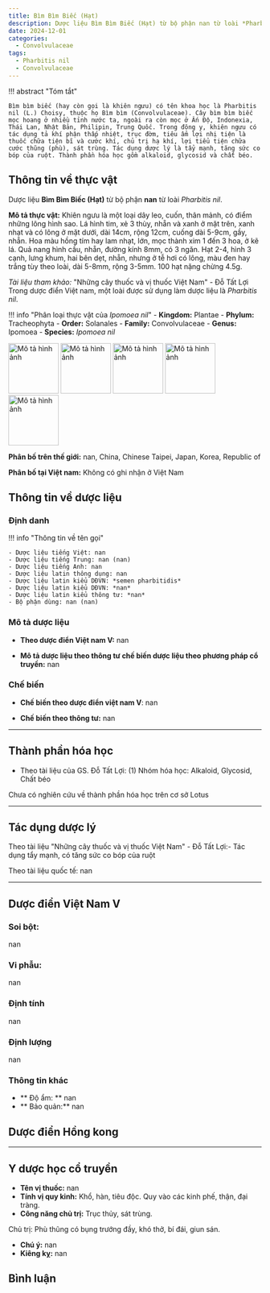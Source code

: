 ```yaml
---
title: Bìm Bìm Biếc (Hạt)
description: Dược liệu Bìm Bìm Biếc (Hạt) từ bộ phận nan từ loài *Pharbitis nil*
date: 2024-12-01
categories:
  - Convolvulaceae
tags:
  - Pharbitis nil
  - Convolvulaceae
---
```

!!! abstract "Tóm tắt"

    Bìm bìm biếc (hay còn gọi là khiên ngưu) có tên khoa học là Pharbitis nil (L.) Choisy, thuộc họ Bìm bìm (Convolvulaceae). Cây bìm bìm biếc mọc hoang ở nhiều tỉnh nước ta, ngoài ra còn mọc ở Ấn Độ, Indonexia, Thái Lan, Nhật Bản, Philipin, Trung Quốc. Trong đông y, khiên ngưu có tác dụng tả khí phận thấp nhiệt, trục đờm, tiêu ẩm lợi nhị tiện là thuốc chữa tiện bĩ và cước khí, chủ trị hạ khí, lợi tiểu tiện chữa cước thũng (phù), sát trùng. Tác dụng dược lý là tẩy mạnh, tăng sức co bóp của ruột. Thành phần hóa học gồm alkaloid, glycosid và chất béo.

## Thông tin về thực vật


Dược liệu **Bìm Bìm Biếc (Hạt)** từ bộ phận **nan** từ loài *Pharbitis nil*.

**Mô tả thực vật:** Khiên ngưu là một loại dây leo, cuốn, thân mảnh, có điểm những lông hình sao. Lá hình tim, xẻ 3 thùy, nhẵn và xanh ở mặt trên, xanh nhạt và có lông ở mặt dưới, dài 14cm, rộng 12cm, cuống dài 5-9cm, gầy, nhẵn. Hoa màu hồng tím hay lam nhạt, lớn, mọc thành xim 1 đến 3 hoa, ở kẽ lá. Quả nang hình cầu, nhẵn, đường kính 8mm, có 3 ngăn. Hạt 2-4, hình 3 cạnh, lưng khum, hai bên dẹt, nhẵn, nhưng ở tễ hơi có lông, màu đen hay trắng tùy theo loài, dài 5-8mm, rộng 3-5mm. 100 hạt nặng chừng 4.5g.

*Tài liệu tham khảo:* "Những cây thuốc và vị thuốc Việt Nam" - Đỗ Tất Lợi 
Trong dược điển Việt nam, một loài được sử dụng làm dược liệu là *Pharbitis nil*.

!!! info "Phân loại thực vật của *Ipomoea nil*"
    - **Kingdom:** Plantae
    - **Phylum:** Tracheophyta
    - **Order:** Solanales
    - **Family:** Convolvulaceae
    - **Genus:** Ipomoea
    - **Species:** *Ipomoea nil*

<img src="https://web.corral.tacc.utexas.edu/brit/BRIT/BRIT0612000/BRIT612072.jpg" alt="Mô tả hình ảnh" width="100" height="100">
<img src="https://img.cyverse.org/resize?width=4000&url=https://data.cyverse.org/dav-anon/iplant/projects/magnoliagrandiFLORA/images/specimens/MISS0040152/MISS0040152.JPG" alt="Mô tả hình ảnh" width="100" height="100">
<img src="https://medialib.naturalis.nl/file/id/WAG.1888620/format/large" alt="Mô tả hình ảnh" width="100" height="100">
<img src="http://sweetgum.nybg.org/images3/1454/287/00486424.jpg" alt="Mô tả hình ảnh" width="100" height="100">
<img src="https://d2seqvvyy3b8p2.cloudfront.net/64da27919d7deb5d469ffd2a57285e76.jpg" alt="Mô tả hình ảnh" width="100" height="100">

**Phân bố trên thế giới:** nan, China, Chinese Taipei, Japan, Korea, Republic of

**Phân bố tại Việt nam:** Không có ghi nhận ở Việt Nam



## Thông tin về dược liệu 

### Định danh

!!! info "Thông tin về tên gọi"

    - Dược liệu tiếng Việt: nan
    - Dược liệu tiếng Trung: nan (nan)
    - Dược liệu tiếng Anh: nan
    - Dược liệu latin thông dụng: nan
    - Dược liệu latin kiểu DĐVN: *semen pharbitidis*
    - Dược liệu latin kiểu DĐVN: *nan*
    - Dược liệu latin kiểu thông tư: *nan*
    - Bộ phận dùng: nan (nan)

### Mô tả dược liệu 

- **Theo dược điển Việt nam V:** nan

- **Mô tả dược liệu theo thông tư chế biến dược liệu theo phương pháp cổ truyền:** nan

### Chế biến 

- **Chế biến theo dược điển việt nam V**: nan

- **Chế biến theo thông tư:** nan

--- 

## Thành phần hóa học

- Theo tài liệu của GS. Đỗ Tất Lợi:  (1) Nhóm hóa học: Alkaloid, Glycosid, Chất béo
    
Chưa có nghiên cứu về thành phần hóa học trên cơ sở Lotus

---

## Tác dụng dược lý

Theo tài liệu "Những cây thuốc và vị thuốc Việt Nam" - Đỗ Tất Lợi:- Tác dụng tẩy mạnh, có tăng sức co bóp của ruột

Theo tài liệu quốc tế: nan

---

## Dược điển Việt Nam V

### Soi bột:

nan

<!-- Hình ảnh soi bột sẽ được tự động chèn vào đây sau -->

### Vi phẫu:

nan

<!-- Hình ảnh vi phẫu sẽ được tự động chèn vào đây sau -->

### Định tính

nan

### Định lượng

nan

### Thông tin khác 

- ** Độ ẩm: ** nan
- ** Bảo quản:** nan

## Dược điển Hồng kong

<!-- PDF sẽ được tự động chèn vào đây sau -->


---

## Y dược học cổ truyền

- **Tên vị thuốc:** nan
- **Tính vị quy kinh:** Khổ, hàn, tiêu độc. Quy vào các kinh phế, thận, đại tràng.
- **Công năng chủ trị:** Trục thủy, sát trùng.

Chủ trị: Phù thũng có bụng trướng đầy, khó thở, bí đái, giun sán.
- **Chú ý:** nan
- **Kiêng kỵ:** nan



## Bình luận

<div id="giscus-container"></div>
<script src="https://giscus.app/client.js"
        data-repo="hoangson0787/CSDL-duoc-lieu"
        data-repo-id="R_kgDONbMRNA"
        data-category="Duoc lieu"
        data-category-id="DIC_kwDONbMRNM4ClklR"
        data-mapping="pathname"
        data-strict="0"
        data-reactions-enabled="1"
        data-emit-metadata="1"
        data-input-position="bottom"
        data-theme="light"
        data-lang="en"
        crossorigin="anonymous"
        async>
</script>

